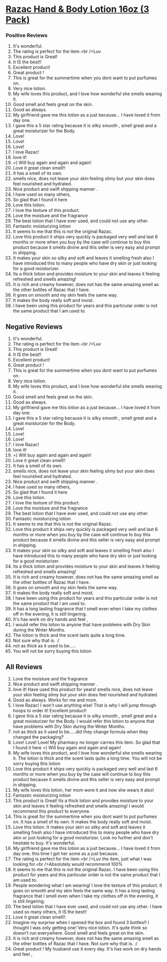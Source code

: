 # [Razac Hand &amp; Body Lotion 16oz (3 Pack)](https://products.checkmycream.com/products/Razac-Hand-and-Body-Lotion-16oz-(3-Pack).html)

### Positive Reviews

<ol>
      <li>It&#x27;s wonderful.</li>
      <li>The rating is perfect for the item.&lt;br /&gt;Luv</li>
      <li>This product is Great!</li>
      <li>It IS the best!!</li>
      <li>Excellent product!</li>
      <li>Great product !  </li>
      <li>This is great for the summertime when you dont want to put purfumes on.</li>
      <li>Very nice lotion.</li>
      <li>My wife loves this product, and I love how wonderful she smells wearing it.</li>
      <li>Good smell and feels great on the skin.</li>
      <li>Good as always.  </li>
      <li>My girlfriend gave me this lotion as a just because... I have loved it from day one.</li>
      <li>I gave this a 5 star rating because it is silky smooth , smell great and a great moisturizer for the Body.</li>
      <li>Love!</li>
      <li>Love!</li>
      <li>Love!</li>
      <li>I love Razac!</li>
      <li>love it!  </li>
      <li>&#x3D;) Will buy again and again and again!</li>
      <li>Love it great clean smell!!</li>
      <li>It has a smell of its own.  </li>
      <li>smells nice, does not leave your skin feeling slimy but your skin does feel nourished and hydrated.</li>
      <li>Nice product and swift shipping manner .</li>
      <li>I have used so many others,  </li>
      <li>So glad that I found it here</li>
      <li>Love this lotion.</li>
      <li>I love the texture of this product.  </li>
      <li>Love the moisture and the fragrance</li>
      <li>The best lotion that I have ever used, and could not use any other.</li>
      <li>Fantastic moisturizing lotion</li>
      <li>It seems to me that this is not the original Razac.</li>
      <li>Love this product it ships very quickly is packaged very well and last 6 months or more when you buy by the case will continue to buy this product because it smells divine and this seller is very easy and prompt in shipping.</li>
      <li>It makes your skin so silky and soft and leaves it smelling fresh also I have introduced this to many people who have dry skin or just looking for a good moisturizer.</li>
      <li>Its a thick lotion and provides moisture to your skin and leaves it feeling refreshed and smells amazing!</li>
      <li>It is rich and creamy however, does not has the same amazing smell as the other bottles of Razac that I have.</li>
      <li>It goes on smooth and my skin feels the same way.  </li>
      <li>It makes the body really soft and moist.</li>
      <li>I have been using this product for years and this particular order is not the same product that I am used to.</li>
</ol>


<h2>Negative Reviews</h2>
<ol>
<li> It&#x27;s wonderful.</li>
<li> The rating is perfect for the item.&lt;br /&gt;Luv</li>
<li> This product is Great!</li>
<li> It IS the best!!</li>
<li> Excellent product!</li>
<li> Great product !  </li>
<li> This is great for the summertime when you dont want to put purfumes on.</li>
<li> Very nice lotion.</li>
<li> My wife loves this product, and I love how wonderful she smells wearing it.</li>
<li> Good smell and feels great on the skin.</li>
<li> Good as always.  </li>
<li> My girlfriend gave me this lotion as a just because... I have loved it from day one.</li>
<li> I gave this a 5 star rating because it is silky smooth , smell great and a great moisturizer for the Body.</li>
<li> Love!</li>
<li> Love!</li>
<li> Love!</li>
<li> I love Razac!</li>
<li> love it!  </li>
<li> &#x3D;) Will buy again and again and again!</li>
<li> Love it great clean smell!!</li>
<li> It has a smell of its own.  </li>
<li> smells nice, does not leave your skin feeling slimy but your skin does feel nourished and hydrated.</li>
<li> Nice product and swift shipping manner .</li>
<li> I have used so many others,  </li>
<li> So glad that I found it here</li>
<li> Love this lotion.</li>
<li> I love the texture of this product.  </li>
<li> Love the moisture and the fragrance</li>
<li> The best lotion that I have ever used, and could not use any other.</li>
<li> Fantastic moisturizing lotion</li>
<li> It seems to me that this is not the original Razac.</li>
<li> Love this product it ships very quickly is packaged very well and last 6 months or more when you buy by the case will continue to buy this product because it smells divine and this seller is very easy and prompt in shipping.</li>
<li> It makes your skin so silky and soft and leaves it smelling fresh also I have introduced this to many people who have dry skin or just looking for a good moisturizer.</li>
<li> Its a thick lotion and provides moisture to your skin and leaves it feeling refreshed and smells amazing!</li>
<li> It is rich and creamy however, does not has the same amazing smell as the other bottles of Razac that I have.</li>
<li> It goes on smooth and my skin feels the same way.  </li>
<li> It makes the body really soft and moist.</li>
<li> I have been using this product for years and this particular order is not the same product that I am used to.</li>
<li> It has a long lasting fragrance that I smell even when I take my clothes off in the evening, it is still lingering.</li>
<li> It&#x27;s has work on dry hands and feet ,</li>
<li> I would refer this lotion to anyone that have problems with Dry Skin during the Wnter Months.</li>
<li> The lotion is thick and the scent lasts quite a long time.</li>
<li> Not sure why that is. :/</li>
<li> not as thick as it used to be.....</li>
<li> You will not be sorry buying this lotion</li>
</ol>

<h2>All Reviews</h2>

<ol>
    <li> Love the moisture and the fragrance</li>
    <li> Nice product and swift shipping manner .</li>
    <li> love it!  Have used this product for years!  smells nice, does not leave your skin feeling slimy but your skin does feel nourished and hydrated.</li>
    <li> Good as always.  Works for me and mom.</li>
    <li> I love Razac! I won&#x27;t use anything else! That is why I will jump through hoops to order it! Excellent product!</li>
    <li> I gave this a 5 star rating because it is silky smooth , smell great and a great moisturizer for the Body. I would refer this lotion to anyone that have problems with Dry Skin during the Wnter Months.</li>
    <li> not as thick as it used to be.....did they change formula when they changed the packaging?</li>
    <li> Love! Love! Love! My pharmacy no longer carries this item. So glad that I found it here &#x3D;) Will buy again and again and again!</li>
    <li> My wife loves this product, and I love how wonderful she smells wearing it. The lotion is thick and the scent lasts quite a long time. You will not be sorry buying this lotion</li>
    <li> Love this product it ships very quickly is packaged very well and last 6 months or more when you buy by the case will continue to buy this product because it smells divine and this seller is very easy and prompt in shipping.</li>
    <li> My wife loves this lotion, her mom wore it and now she wears it also!</li>
    <li> Fantastic moisturizing lotion</li>
    <li> This product is Great! Its a thick lotion and provides moisture to your skin and leaves it feeling refreshed and smells amazing! I would recommend this product to everyone.</li>
    <li> This is great for the summertime when you dont want to put purfumes on. It has a smell of its own.  It makes the body really soft and moist.</li>
    <li> Love this lotion. It makes your skin so silky and soft and leaves it smelling fresh also I have introduced this to many people who have dry skin or just looking for a good moisturizer. Look no further and don&#x27;t hesitate to buy. It&#x27;s wonderful.</li>
    <li> My girlfriend gave me this lotion as a just because... I have loved it from day one. this time I got her some as a just because.</li>
    <li> The rating is perfect for the item.&lt;br /&gt;Luv the item, just what I was looking for.&lt;br /&gt;Absolutely would recommend 100%</li>
    <li> It seems to me that this is not the original Razac. I have been using this product for years and this particular order is not the same product that I am used to.</li>
    <li> People wondering what I am wearing!  I love the texture of this product.  It goes on smooth and my skin feels the same way.  It has a long lasting fragrance that I smell even when I take my clothes off in the evening, it is still lingering.</li>
    <li> The best lotion that I have ever used, and could not use any other. I have used so many others,  It IS the best!!</li>
    <li> Love it great clean smell!!</li>
    <li> Imagine my surprise when I opened the box and found 3 bottles!! I thought I was only getting one!  Very nice lotion. It&#x27;s quite think so doesn&#x27;t run everywhere. Good smell and feels great on the skin.</li>
    <li> It is rich and creamy however, does not has the same amazing smell as the other bottles of Razac that I have. Not sure why that is. :/</li>
    <li> Great product !  My husband use it every day. It&#x27;s has work on dry hands and feet ,</li>
</ol>




